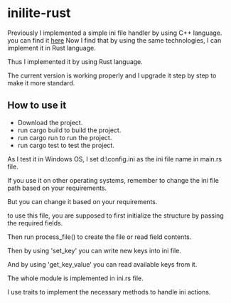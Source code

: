 # inilite-rust

Previously I implemented a simple ini file handler by using C++ language. 
you can find it <a href="https://github.com/monhi/inilite">here</a>
Now I find that by using the same technologies, I can implement it in Rust language.

Thus I implemented it by using Rust language.

The current version is working properly and I upgrade it step by step to make it more standard.


## How to use it

* Download the project.
* run cargo build to build the project.
* run cargo run to run the project.
* run cargo test to test the project.
  
As I test it in Windows OS, I set d:\config.ini as the ini file name in main.rs file.

If you use it on other operating systems, remember to change the ini file path based on your requirements.

But you can change it based on your requirements.

to use this file, you are supposed to first initialize the structure by passing the required fields.

Then run process_file() to create the file or read field contents.

Then by using 'set_key' you can write new keys into ini file.

And by using 'get_key_value' you can read available keys from it. 

The whole module is implemented in ini.rs file.

I use traits to implement the necessary methods to handle ini actions.







